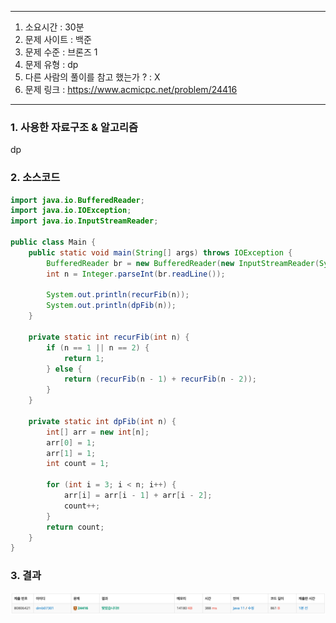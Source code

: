 
---

1. 소요시간 : 30분
2. 문제 사이트 : 백준
3. 문제 수준 : 브론즈 1
4. 문제 유형 : dp
5. 다른 사람의 풀이를 참고 했는가 ? : X
6. 문제 링크 : https://www.acmicpc.net/problem/24416

---

### 1. 사용한 자료구조 & 알고리즘
dp

### 2. 소스코드
```java
import java.io.BufferedReader;
import java.io.IOException;
import java.io.InputStreamReader;

public class Main {
    public static void main(String[] args) throws IOException {
        BufferedReader br = new BufferedReader(new InputStreamReader(System.in));
        int n = Integer.parseInt(br.readLine());

        System.out.println(recurFib(n));
        System.out.println(dpFib(n));
    }

    private static int recurFib(int n) {
        if (n == 1 || n == 2) {
            return 1;
        } else {
            return (recurFib(n - 1) + recurFib(n - 2));
        }
    }

    private static int dpFib(int n) {
        int[] arr = new int[n];
        arr[0] = 1;
        arr[1] = 1;
        int count = 1;

        for (int i = 3; i < n; i++) {
            arr[i] = arr[i - 1] + arr[i - 2];
            count++;
        }
        return count;
    }
}


```
### 3. 결과
![img_8.png](image%2Fimg_8.png)
